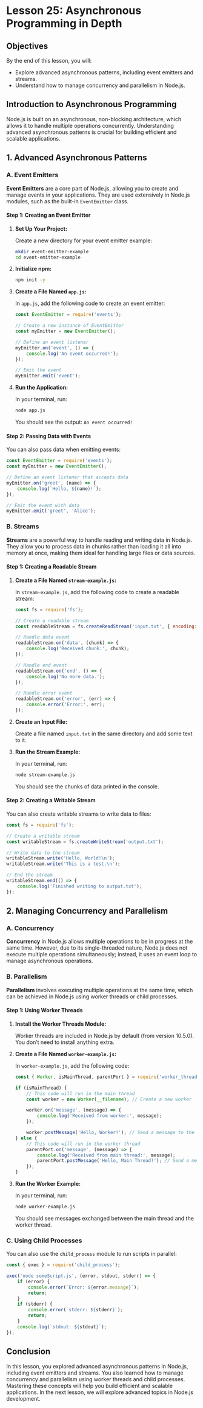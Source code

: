 # Lesson 25: Asynchronous Programming in Depth

## Objectives
By the end of this lesson, you will:
- Explore advanced asynchronous patterns, including event emitters and streams.
- Understand how to manage concurrency and parallelism in Node.js.

## Introduction to Asynchronous Programming

Node.js is built on an asynchronous, non-blocking architecture, which allows it to handle multiple operations concurrently. Understanding advanced asynchronous patterns is crucial for building efficient and scalable applications.

## 1. Advanced Asynchronous Patterns

### A. Event Emitters

**Event Emitters** are a core part of Node.js, allowing you to create and manage events in your applications. They are used extensively in Node.js modules, such as the built-in `EventEmitter` class.

#### Step 1: Creating an Event Emitter

1. **Set Up Your Project:**

   Create a new directory for your event emitter example:

   ```bash
   mkdir event-emitter-example
   cd event-emitter-example
   ```

2. **Initialize npm:**

   ```bash
   npm init -y
   ```

3. **Create a File Named `app.js`:**

   In `app.js`, add the following code to create an event emitter:

   ```javascript
   const EventEmitter = require('events');

   // Create a new instance of EventEmitter
   const myEmitter = new EventEmitter();

   // Define an event listener
   myEmitter.on('event', () => {
       console.log('An event occurred!');
   });

   // Emit the event
   myEmitter.emit('event');
   ```

4. **Run the Application:**

   In your terminal, run:

   ```bash
   node app.js
   ```

   You should see the output: `An event occurred!`

#### Step 2: Passing Data with Events

You can also pass data when emitting events:

```javascript
const EventEmitter = require('events');
const myEmitter = new EventEmitter();

// Define an event listener that accepts data
myEmitter.on('greet', (name) => {
    console.log(`Hello, ${name}!`);
});

// Emit the event with data
myEmitter.emit('greet', 'Alice');
```

### B. Streams

**Streams** are a powerful way to handle reading and writing data in Node.js. They allow you to process data in chunks rather than loading it all into memory at once, making them ideal for handling large files or data sources.

#### Step 1: Creating a Readable Stream

1. **Create a File Named `stream-example.js`:**

   In `stream-example.js`, add the following code to create a readable stream:

   ```javascript
   const fs = require('fs');

   // Create a readable stream
   const readableStream = fs.createReadStream('input.txt', { encoding: 'utf8' });

   // Handle data event
   readableStream.on('data', (chunk) => {
       console.log('Received chunk:', chunk);
   });

   // Handle end event
   readableStream.on('end', () => {
       console.log('No more data.');
   });

   // Handle error event
   readableStream.on('error', (err) => {
       console.error('Error:', err);
   });
   ```

2. **Create an Input File:**

   Create a file named `input.txt` in the same directory and add some text to it.

3. **Run the Stream Example:**

   In your terminal, run:

   ```bash
   node stream-example.js
   ```

   You should see the chunks of data printed in the console.

#### Step 2: Creating a Writable Stream

You can also create writable streams to write data to files:

```javascript
const fs = require('fs');

// Create a writable stream
const writableStream = fs.createWriteStream('output.txt');

// Write data to the stream
writableStream.write('Hello, World!\n');
writableStream.write('This is a test.\n');

// End the stream
writableStream.end(() => {
    console.log('Finished writing to output.txt');
});
```

## 2. Managing Concurrency and Parallelism

### A. Concurrency

**Concurrency** in Node.js allows multiple operations to be in progress at the same time. However, due to its single-threaded nature, Node.js does not execute multiple operations simultaneously; instead, it uses an event loop to manage asynchronous operations.

### B. Parallelism

**Parallelism** involves executing multiple operations at the same time, which can be achieved in Node.js using worker threads or child processes.

#### Step 1: Using Worker Threads

1. **Install the Worker Threads Module:**

   Worker threads are included in Node.js by default (from version 10.5.0). You don’t need to install anything extra.

2. **Create a File Named `worker-example.js`:**

   In `worker-example.js`, add the following code:

   ```javascript
   const { Worker, isMainThread, parentPort } = require('worker_threads');

   if (isMainThread) {
       // This code will run in the main thread
       const worker = new Worker(__filename); // Create a new worker

       worker.on('message', (message) => {
           console.log('Received from worker:', message);
       });

       worker.postMessage('Hello, Worker!'); // Send a message to the worker
   } else {
       // This code will run in the worker thread
       parentPort.on('message', (message) => {
           console.log('Received from main thread:', message);
           parentPort.postMessage('Hello, Main Thread!'); // Send a message back
       });
   }
   ```

3. **Run the Worker Example:**

   In your terminal, run:

   ```bash
   node worker-example.js
   ```

   You should see messages exchanged between the main thread and the worker thread.

### C. Using Child Processes

You can also use the `child_process` module to run scripts in parallel:

```javascript
const { exec } = require('child_process');

exec('node someScript.js', (error, stdout, stderr) => {
    if (error) {
        console.error(`Error: ${error.message}`);
        return;
    }
    if (stderr) {
        console.error(`stderr: ${stderr}`);
        return;
    }
    console.log(`stdout: ${stdout}`);
});
```

## Conclusion

In this lesson, you explored advanced asynchronous patterns in Node.js, including event emitters and streams. You also learned how to manage concurrency and parallelism using worker threads and child processes. Mastering these concepts will help you build efficient and scalable applications. In the next lesson, we will explore advanced topics in Node.js development.
